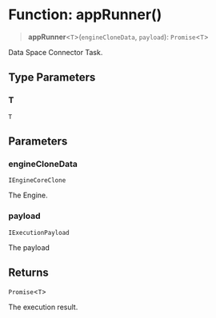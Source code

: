 # Function: appRunner()

> **appRunner**\<`T`\>(`engineCloneData`, `payload`): `Promise`\<`T`\>

Data Space Connector Task.

## Type Parameters

### T

`T`

## Parameters

### engineCloneData

`IEngineCoreClone`

The Engine.

### payload

`IExecutionPayload`

The payload

## Returns

`Promise`\<`T`\>

The execution result.
